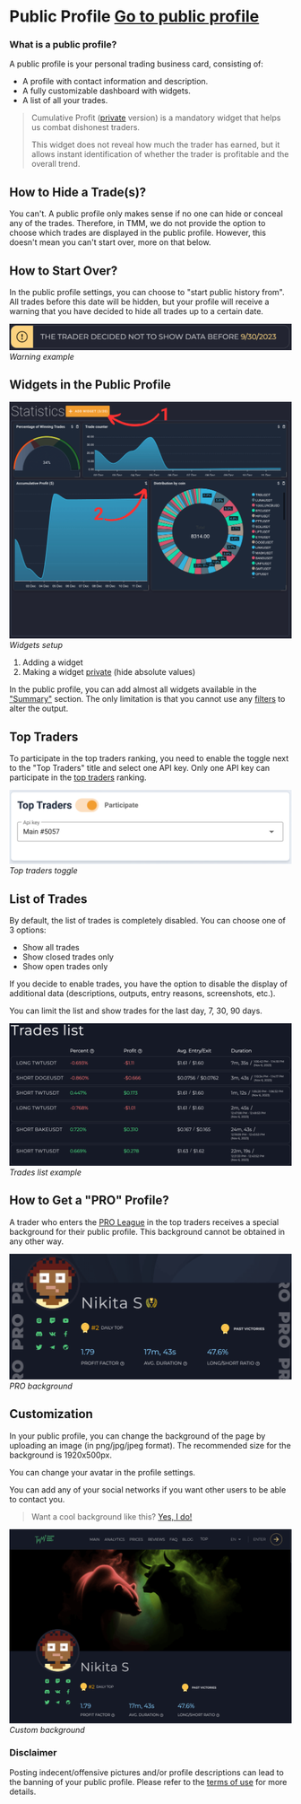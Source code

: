 # Public Profile <a target="_blank" href="https://tradermake.money/app2/account/risk-management" class="btn btn-header">Go to public profile</a>

### What is a public profile?

<!-- panels:start -->
<!-- div:left-panel -->

A public profile is your personal trading business card, consisting of:

- A profile with contact information and description.
- A fully customizable dashboard with widgets.
- A list of all your trades.

<!-- div:right-panel -->

> Cumulative Profit ([private](summary.md#private-mode) version) is a mandatory
> widget that helps us combat dishonest traders.
>
> This widget does not reveal how much the trader has earned, but it allows
> instant identification of whether the trader is profitable and the overall
> trend.

<!-- panels:end -->

## How to Hide a Trade(s)?

You can't. A public profile only makes sense if no one can hide or conceal any
of the trades. Therefore, in TMM, we do not provide the option to choose which
trades are displayed in the public profile. However, this doesn't mean you can't
start over, more on that below.

## How to Start Over?

<!-- panels:start -->
<!-- div:left-panel -->

In the public profile settings, you can choose to "start public history from".
All trades before this date will be hidden, but your profile will receive a
warning that you have decided to hide all trades up to a certain date.

<!-- div:right-panel -->

<picture> <img src="_media/public-profile/warning.png"
        class="large-img"> </picture> <em>Warning example</em>

<!-- panels:end -->

## Widgets in the Public Profile

<!-- panels:start -->
<!-- div:left-panel -->

<picture> <img src="_media/public-profile/widgets.png"
        class="large-img"> </picture> <em>Widgets setup</em>

<!-- div:right-panel -->

1. Adding a widget
2. Making a widget [private](summary.md#private-mode) (hide absolute values)

In the public profile, you can add almost all widgets available in the
["Summary"](summary.md) section. The only limitation is that you cannot use any
[filters](filters.md) to alter the output.

<!-- panels:end -->

## Top Traders

<!-- panels:start -->
<!-- div:left-panel -->

To participate in the top traders ranking, you need to enable the toggle next to
the "Top Traders" title and select one API key. Only one API key can participate
in the [top traders](top-traders.md) ranking.

<!-- div:right-panel -->

<picture> <source srcset="_media/public-profile/top-traders-dark.png"
    media="(prefers-color-scheme: dark)"><img src="_media/public-profile/top-traders.png"
        class="large-img"> </picture> <em>Top traders toggle</em>

<!-- panels:end -->

## List of Trades

<!-- panels:start -->
<!-- div:left-panel -->

By default, the list of trades is completely disabled. You can choose one of 3
options:

- Show all trades
- Show closed trades only
- Show open trades only

If you decide to enable trades, you have the option to disable the display of
additional data (descriptions, outputs, entry reasons, screenshots, etc.).

You can limit the list and show trades for the last day, 7, 30, 90 days.

<!-- div:right-panel -->

<picture> <img src="_media/public-profile/trades-list.png"
        class=""> </picture> <em>Trades list example</em>

<!-- panels:end -->

## How to Get a "PRO" Profile?

<!-- panels:start -->
<!-- div:left-panel -->

A trader who enters the
[PRO League](top-traders.md#how-to-get-into-the-pro-league) in the top traders
receives a special background for their public profile. This background cannot
be obtained in any other way.

<!-- div:right-panel -->

<picture> <img src="_media/public-profile/pro.png"
        class="large-img"> </picture> <em>PRO background</em>

<!-- panels:end -->

## Customization

<!-- panels:start -->
<!-- div:left-panel -->

In your public profile, you can change the background of the page by uploading
an image (in png/jpg/jpeg format). The recommended size for the background is
1920x500px.

You can change your avatar in the profile settings.

You can add any of your social networks if you want other users to be able to
contact you.

> Want a cool background like this?
> <a href="_media/public-profile/TMM-BULL-BEAR-BG.png" target="blank">Yes, I
> do!</a>

<!-- div:right-panel -->

<picture> <img src="_media/public-profile/customization.png"
        class="large-img"> </picture> <em>Custom background</em>

<!-- panels:end -->

### Disclaimer

Posting indecent/offensive pictures and/or profile descriptions can lead to the
banning of your public profile. Please refer to the
[terms of use](https://tradermake.money/terms-and-conditions) for more details.
